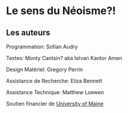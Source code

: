 # Le sens du Néoisme?!

## Les auteurs
Programmation: Sofian Audry 

Textes: Monty Cantsin? aka Istvan Kantor Amen

Design Matériel: Gregory Perrin

Assistance de Recherche: Eliza Bennett

Assistance Technique: Matthew Loewen

Soutien financier de [University of Maine](https://umaine.edu/)

## 

